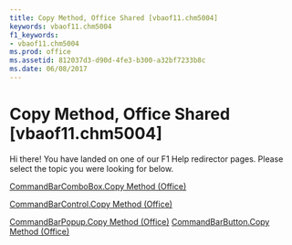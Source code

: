```yaml
---
title: Copy Method, Office Shared [vbaof11.chm5004]
keywords: vbaof11.chm5004
f1_keywords:
- vbaof11.chm5004
ms.prod: office
ms.assetid: 812037d3-d90d-4fe3-b300-a32bf7233b8c
ms.date: 06/08/2017
---
```



# Copy Method, Office Shared [vbaof11.chm5004]

Hi there! You have landed on one of our F1 Help redirector pages. Please select the topic you were looking for below.

[CommandBarComboBox.Copy Method (Office)](http://msdn.microsoft.com/library/15eb757c-bb07-cd98-ff9e-1810db4f475c%28Office.15%29.aspx)

[CommandBarControl.Copy Method (Office)](http://msdn.microsoft.com/library/4314de01-8a25-0ab4-582f-7a61f62f8a18%28Office.15%29.aspx)

[CommandBarPopup.Copy Method (Office)](http://msdn.microsoft.com/library/d50fff50-00fd-e70f-d777-9bf1850cae37%28Office.15%29.aspx)
[CommandBarButton.Copy Method (Office)](http://msdn.microsoft.com/library/a78a7922-aa51-7b9f-d7de-a227a6869140%28Office.15%29.aspx)

